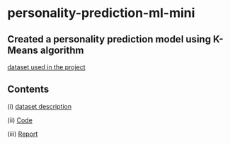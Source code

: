 # personality-prediction-ml-mini

## Created a personality prediction model using K-Means algorithm


<a href="https://www.kaggle.com/tunguz/big-five-personality-test" target="_blank" rel="noopener noreferrer">dataset used in the project</a>

## Contents 

(i)  [dataset description](codebook.txt)

(ii) [Code](presonality_prediction_with_k-means_algo.ipynb)


(iii) [Report](Personality_prediction_project-report.pdf)
